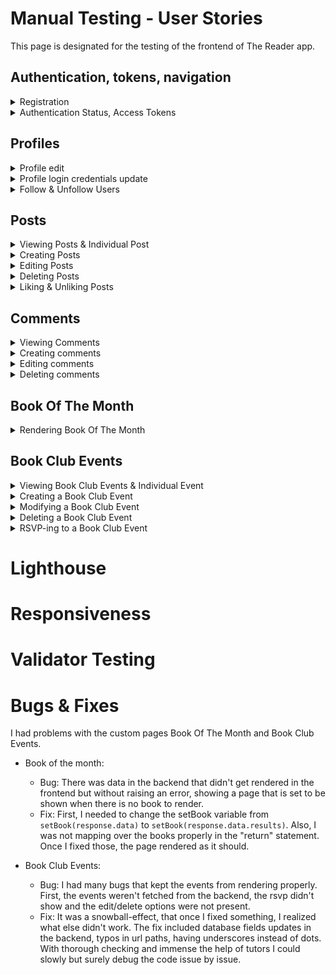 # **Manual Testing - User Stories**

This page is designated for the testing of the frontend of The Reader app.

## **Authentication, tokens, navigation**

<details>
<summary>Registration</summary>

- **User Story:**

![auth](src/assets/testing_account_registration.png)

- **Required Fields:** The registration form correctly marks the username and password fields as required, preventing submission without these essential details.

- **Sign-Up Button:** The presence and functionality of the "Sign-Up" button are confirmed, allowing users to initiate the account registration process effortlessly.

- **Username Setting:** Users can input and submit a desired username during the registration process without encountering issues.

- **Password Setting:** Users can input and submit a password, and the registration system securely handles the process.

- **Error Messages:** Clear and meaningful validation messages are displayed if a user attempts to register without providing the required username or password.

- **Username Uniqueness:** The registration system enforces username uniqueness, preventing users from registering with an already existing username.
Intentionally triggered errors prompt meaningful error messages, ensuring users are informed when issues like incorrect password length occur during the registration process.

- **User Interaction:** Upon successful registration users are redirected to the "Sign In" page.
Users when not registered or not signed in can't access all features of the site.

![signin](src/assets/signinsignup.png)

</details>

<details>
<summary>Authentication Status, Access Tokens</summary>

- **User Story**:

![login](src/assets/testing_login.png)

- **Username and Password Fields:** Input fields for both the username and password are present on the login page, allowing users to enter their credentials.

- **Login Button:** The "Login" button is implemented and functional, enabling users to initiate the login process effortlessly.

- **Authentication and Redirection:** Users, after entering valid credentials and clicking the "Login" button, are successfully authenticated and redirected to the feed or a designated landing page.

- **Access to Features:** Upon successful authentication, users have access to the sites features, including logout, posting, commenting, and liking.

- **Logout Functionality:** The logout feature works as expected, logging the user out and redirecting them to the appropriate landing page.

- **Error messages:** Clear and informative error messages are displayed if a user attempts to log in with incorrect credentials.

- **User Story**:

![auth2](src/assets/testing_authstatus.png)

- **Authentication Status Display:** Users can view their authentication status prominently displayed on the interface.

- **Visual Elements:** Visual elements, such as messages or icons, effectively communicate the user's authentication status.

- **Real-time Updates:** The authentication status is updated in real-time as the user logs in or out.

- **Restricted Functionalities:** When the user is logged out, certain functionalities are appropriately restricted, ensuring a secure experience.

- **Prompt to Sign In:** The system prompts the user to sign in when attempting to access functionalities that require authentication.

- **Backend API Endpoint:** The backend API endpoint accurately returns the authentication status of the user.

- **React Component:** The React component responsible for displaying the authentication status functions as intended, providing a clear representation.

- **Visual Design:** The visual design of messages or icons aligns with the overall UI/UX and enhances user understanding of their authentication status.

- **Real-time Validation:** Real-time updates are validated, confirming that the authentication status changes promptly and reflects the user's actions.

- **Restricted Functionality:** The logic to restrict certain functionalities for logged-out users is well-implemented.

- **Prompting Mechanism:** The mechanism prompting users to sign in is effective and user-friendly.

![navbar](src/assets/nav.png)

- **User Story:**

![accestoken](src/assets/testing_accesstokens.png)

- **Persistent Login:** Authenticated users remain logged in even after closing and reopening the browser until they manually log out.

- **Token Expiry Handling:** Logic to handle access token expiry is successfully implemented, including token refresh.

- **Reauthentication Prompt:** Users are appropriately prompted to reauthenticate if necessary, ensuring the security of the system.

- **Server-side Token Validation:** The server-side application accurately validates incoming access tokens, preventing unauthorized access.

- **Sign OUt Button:** A "Sign Out" button or option is available, allowing users to manually log out when they choose to end their session.

- **Manual Logout:** The behavior of persistent login is validated when users manually log out, confirming their session termination.

</details>

## **Profiles**

<details>
<summary>Profile edit</summary>

- **User Story:**

![profileedit](src/assets/testing_profileedit.png)

- **Access to Modification Page:** Authenticated users have access to a dedicated page for modifying their profile picture and bio.

- **Profile Picture Modification:** Users can successfully upload a new profile picture, and the system validates that the uploaded image adheres to the specified size limits.

- **Bio Modification:** Users can update their bio, and the changes are accurately saved and displayed on their profile.

- **File Upload Component:** The file upload component for profile pictures functions as intended, providing a user-friendly way to select and upload images.

- **Form and Input Fields:** The modification page includes clear and intuitive form fields for updating the profile picture and bio.

</details>

<details>
<summary>Profile login credentials update</summary>

- **User Story:**

![credupdate](src/assets/testing_logincredupdate.png)

- **Access to Update Page:** Authenticated users can access a dedicated page for updating their username and password.

- **Username Update:** Users can successfully update their username, and the system enforces validation checks to ensure it meets specified requirements (e.g., length, allowed characters).

- **Password Update:** The system implements security validation checks for updating the password, including length requirements and other security measures.

- **Error Handling:** Clear and intuitive error messages are displayed if users encounter issues while updating their username or password.

- **Form Input Fields:** The update page includes form input fields for both the username and password, clearly indicating where users can make changes.

- **Defensive Programming:** Defensive programming techniques are in place to guarantee that only the authenticated user has access to update their own username and password.

- **Database Reflection:** The database accurately reflects the changes in the user's profile after the update, ensuring data consistency.

- **Submission Process:** When users submit the update form, the system correctly processes the information, updating the user's profile with the new username and password.

- **Data Persistence:** Updated login credentials persist accurately, and users can log in with the new information upon subsequent visits.

</details>

<details>
<summary>Follow & Unfollow Users</summary>

- **User Story:**

![followunfollow](src/assets/testing_followunfollow.png)

- **Follow Action:** Clicking the "Follow" button next to another user's profile registers the action on the backend.

- **Unfollow Action:** Clicking the "Unfollow" button next to a user's profile correctly registers the action on the backend.

- **Authentication Checks:** Proper authentication checks are in place to ensure only authenticated users can perform follow and unfollow actions.

- **Backend Logic:** The backend logic accurately updates the database when a user follows or unfollows another user, ensuring data consistency and integrity.

- **Privacy Settings:** Implemented privacy settings control who can follow a user, providing the desired level of user control.

- **Followers List Update:** On the user's profile page, the follower's profile is correctly added or removed from the list of followers based on follow or unfollow actions.

- **Follower Count:** The follower count of the user being followed increments or decreases by one based on the follow or unfollow action.

- **Follow/Unfollow Button Design:** The "Follow/Unfollow" button is well-designed and seamlessly integrated into the user interface.

- **Button States:** The button has different states such as 'Follow,' 'Following,' and 'Unfollow,' with visual updates reflecting the current state.

- **Dynamic UI Updates:** The UI dynamically updates to reflect changes in the follower count and the appearance of the "Follow/Unfollow" button.

- **Intuitive UI:** The user interface is intuitive, making it clear to users the current follow state and how to initiate follow or unfollow actions. Testing confirms smooth transitions between different button states, providing a seamless and visually appealing user experience.

- **Response Handling:** Frontend logic handles responses from the backend after a user follows or unfollows another user, ensuring accurate and timely updates.

</details>

## **Posts**

<details>
<summary>Viewing Posts & Individual Post</summary>

- **User Story:**

![viewposts](src/assets/testing_viewposts.png)

- **Access Individual Post:** Clicking on a post opens a dedicated page to display the individual post, and this functionality works seamlessly.

- **User-Friendliness:** The layout of the individual post page/modal is intuitive and user-friendly.
Essential post details are prominently highlighted, contributing to a positive user experience.

- **Comprehensive Details:** The individual post view includes accurate and comprehensive details such as post content, author's username, timestamp, comments, and likes.

- **Backend Logic:** Backend logic successfully fetches comprehensive details for a specific post without any issues.

- **Frontend Components:** Frontend components dynamically display the retrieved post details as intended, providing a smooth user interface.

- **User Interactions:** Liking or commenting on a post from the individual view functions properly, with immediate and accurate reflections.

</details>

<details>
<summary>Creating Posts</summary>

- **User Story:**

![createposts](src/assets/testing_creatingposts.png)

- **"Create Post" Button:** A "Create Post" button is present within the user interface for authenticated users.

- **Access Control:** Only logged-in users can access the "Create Post" button; attempts by non-authenticated users are appropriately restricted.

- **Form Accessibility:** Clicking on the "Create Post" button opens a form allowing users to input details such as title, content, and any other relevant information for creating a new post.

- **Form Submission:** Users can submit the post through the form, and the system registers the new post in the database.

- **Backend Logic:** Backend logic to handle the creation of posts is implemented and functions as expected.

- **Backend Unit Testing:** Unit tests for the backend logic accurately cover various scenarios related to post creation.

</details>

<details>
<summary>Editing Posts</summary>

- **User Story:**

![editingposts](src/assets/testing_editposts.png)

- **"Edit" Button:** Authenticated users who are creators of a post have an "Edit" button or option next to their posts.

- **Access Control:** The "Edit" button is visible only to the authenticated user who owns the post; unauthorized access is appropriately restricted.

- **Editing Interface:** Clicking the "Edit" button opens an interface allowing users to modify the title and content of their post.

- **Pre-filled Information:** The interface pre-fills with the current title and content for easy modification.

- **Form Accessibility:** The form component allows users to edit the title and content of their posts.

- **Backend Logic:** Backend logic to handle the modification of posts is implemented and functions as expected.

- **Update Frontend:** The frontend updates seamlessly when a post is successfully modified.

- **Backend Unit Testing:** Tests for the backend logic accurately cover various scenarios related to post modification.

</details>

<details>
<summary>Deleting Posts</summary>

- **User Story:**

![deletingposts](src/assets/testing_deleteposts.png)

- **"Delete" Button:** Authenticated users who own a post have a "Delete" button or option next to their posts. Clicking the "Delete" button triggers the post deletion process.

- **Access Control:** The "Delete" button is visible only to the authenticated user who owns the post; unauthorized access is appropriately restricted.

- **Confirmation Prompt:** When attempting to delete a post, there is a confirmation prompt to prevent accidental deletions.

- **Backend Logic:** Backend logic to handle the deletion of posts is implemented and functions as expected.

- **Update Frontend:** The frontend updates seamlessly when a post is successfully deleted.

- **Visual Notice:** Users visually notice that the post has been deleted, with appropriate UI changes.

- **Unit Tests**: Tests for the backend logic accurately cover various scenarios related to post deletion.

</details>

<details>
<summary>Liking & Unliking Posts</summary>

- **User Story:**

![likeunlikeposts](src/assets/testing_likeunlikeposts.png)

- **Visibility of "Like" Button:** As a logged-in user, the "Like" button is visible next to each post on the page.

- **Like Registration:** When clicking the "Like" button, the system registers the like for the particular content.

- **Likes Count Display:** The number of likes increments with each like and is displayed for other users to see.

- **Unlike Functionality:** Users have the ability to unlike a post if they had previously liked it.

- **One Like per User per Post:** A post can only be liked once by a user.

- **Backend Model and View:** Backend includes a model for likes, a view for handling like/unlike requests, a serializer for data serialization, and the necessary URL patterns.

- **Database Update on Like/Unlike:** Backend logic updates the database accurately when a user likes or unlikes a post.


- **"Like" Button Component:** A frontend component for the "Like" button is integrated into each post.

- **Appearance Change on Like/Unlike:** The appearance of the "Like" button changes based on whether the user has liked the post or not.

- **Frontend Logic:** Frontend logic handles requests appropriately when the "Like" button is clicked.

- **Dynamic UI Update:** The UI updates dynamically to reflect changes in the likes count and the state of the "Like" button.

- **End-to-End:** The end-to-end flow of liking and unliking posts has been tested, ensuring a seamless experience for users.

</details>

## **Comments**

<details>
<summary>Viewing Comments</summary>

- **User Story:**

![viewcomments](src/assets/testing_viewcomments.png)

- **Comment Section Visibility:** On each post or content page, a clearly visible section dedicated to displaying comments is present.

- **Comment Presentation:** Comments are presented in a clear and organized manner, showing the commenter's username, timestamp, and the content of the comment.

- **Design Integration:** The design for the comment section is visually appealing and seamlessly integrates with the overall user interface.

- **Comments Component:** The component responsible for displaying the list of comments on a post is functioning as expected.

- **Visual Styles:** Styles applied to enhance the visual presentation of the comments section are effective, making it easy to read and navigate.

- **Timestamp Format:** Timestamps are displayed in a user-friendly format, such as "2 hours ago" or "yesterday."

- **Responsive Design:** The comment section responds well to different screen sizes, ensuring a consistent and enjoyable user experience across devices.

</details>

<details>
<summary>Creating comments</summary>

- **User Story:**

![creatingcomments](src/assets/testing_commenting.png)

- **Comment Display:** Authenticated users can clearly see comments under posts, including the content of the comments and the timestamp of when they were posted.

- **Create Comment:** Authenticated users can successfully create comments on posts using the designated frontend interface.

- **Timestamp Display:** Comments display timestamps indicating when they were posted, enhancing the context for users.

</details>

<details>
<summary>Editing comments</summary>

- **User Story:**

![editcomments](src/assets/testing_editcomment.png)

- **Edit Comment Button:** Authenticated users who own a comment can see an "Edit" button next to their comments, ensuring visibility only for the comment owner.

- **Form Accessibility:** The form component for editing comments is accessible to the authenticated user, providing a seamless interface for content modification.

- **Pre-filled Information:** The interface pre-fills with the current content of the comment, simplifying the modification process for the user.

- **Backend Logic:** Backend logic to handle the modification of comments is successfully implemented and functions as expected.

</details>

<details>
<summary>Deleting comments</summary>

- **User Story:**

![deletingcomments](src/assets/testing_deletecomments.png)

- **Delete Comment Button:** Authenticated users who own a comment can see a "Delete" button next to their comments, ensuring visibility only for the comment owner.

- **Backend Logic:** Backend logic to handle the deletion of comments is successfully implemented and functions as expected.

- **Update Frontend:** The frontend updates dynamically when a comment is successfully deleted, ensuring a seamless and real-time user experience. Asynchronous techniques are employed to remove the comment from the feed without requiring a full page reload, enhancing user interaction.

- **Unit Testing:** Thorough tests for the backend logic accurately cover various scenarios related to comment deletion, ensuring robust functionality.

</details>

## **Book Of The Month**

<details>
<summary>Rendering Book Of The Month</summary>

- **User Story:**

![botm](src/assets/testing_botm.png)

- **Admin Privileges:** Admin privileges control access to the Book of the Month functionality as intended. Non-admin users are appropriately restricted.

- **Database Schema:** The database schema effectively stores comprehensive information related to the Book of the Month, accommodating all necessary details.

- **Backend API Endpoints:** Backend API endpoints for retrieving and updating Book of the Month information have been successfully tested.

- **Book of the Month Section:** The dedicated section for the Book of the Month is visible on the platform's main page and is accessible only to users with admin privileges.

- **Display Component:** The frontend component displays the Book of the Month information in a user-friendly format, presenting all relevant details.

</details>

## **Book Club Events**

<details>
<summary>Viewing Book Club Events & Individual Event</summary>

- **User Story:**

![viewevents](src/assets/testing_viewbce.png)

- **Ordering:** Book club events are displayed in descending chronological order, with the freshest event appearing first.

- **Clear Display:** The component displays book club events in a clear and organized manner, presenting relevant information such as event title and date prominently.

- **Visual Presentation:** Visual styles enhance the presentation of the event listing as well as individual event presentation upon clicking, making it intuitive for users.

- **Date Visibility:** Date information for each event is clearly visible and distinguishable, allowing users to identify and understand the chronological order.

- **Infinite Scrolling:** Infinite scrolling function allowing users to navigate through multiple pages or load more events seamlessly.

</details>

<details>
<summary>Creating a Book Club Event</summary>

- **User Story:**

![creatingevents](src/assets/testing_createbce.png)

- **Access for Authenticated Users:** Authenticated users have access to the "Create Event" feature.

- **Visibility of "Create Event" Button:** The "Create Event" button is appropriately integrated within the user interface for authenticated users.

- **Form Fields:** The form component allows users to input details such as title, description, date, and location for a new book club event.

- **User-Friendly Design:** The form is designed to be user-friendly, providing a seamless experience for users when creating a new event.

- **Validation for Required Fields:** The form includes necessary validation for required fields, ensuring that users cannot submit incomplete data.

- **Data Format Validation:** Validation checks for data formats (date, etc.) are implemented to maintain data integrity.

</details>

<details>
<summary>Modifying a Book Club Event</summary>

- **User Story:**

![editbce](src/assets/testing_editbce.png)

- **"Edit" Button:** An "Edit" button is visible for each book club event on the page.

- **Owner Restriction for "Edit" Button:** The "Edit" button is only visible to the authenticated user who is the owner of the event.

- **Form Component for Modification:** A form component includes editable fields for relevant details of a book club event. The form is initially populated with the current details of the book club event.

- **Backend Logic:** Backend logic accurately handles the modification of book club events.

- **Owner Authentication Check:** Only the authenticated owner of the event can trigger the modification process.

- **Frontend Update on Modification:** Frontend updates seamlessly when a book club event is successfully modified.

- **Editable Fields for Details:** Relevant fields such as event title, description, date, and location are editable.

- **Validation Checks:** Validation checks are implemented to ensure that modified data adheres to specified constraints like valid date and time.

- **Error Messages on Issues:** Clear error messages are displayed if there are issues with the modification attempt.

- **End-to-End Flow:** The end-to-end flow of modifying a book club event has been tested, ensuring a seamless experience for authenticated owners.

</details>

<details>
<summary>Deleting a Book Club Event</summary>

- **User Story:**

![deletebce](src/assets/testing_deletebce.png)

- **"Delete" Button:** A "Delete" button is visible for each owner owned book club event on the page.

- **Owner Restriction for "Delete" Button:** The "Delete" button is only visible to the authenticated user who is the owner of the event.

- **Confirmation Dialog:** A confirmation with the options to confirm or cancel the deletion are available within the dialog that appears when the "Delete" button is clicked.

- **Backend Logic for Deletion:** Backend logic accurately handles the deletion of book club events.

- **Frontend Update on Deletion:** Frontend updates seamlessly when a book club event is successfully deleted.

</details>

<details>
<summary>RSVP-ing to a Book Club Event</summary>

- **User Story:**

![rsvp](src/assets/testing_rsvp.png)

- **Authentication Check for RSVP:** Authentication checks are implemented to allow only authenticated users to access the RSVP functionality.

- **Login/Registration Prompt for Non-authenticated Users:** Non-authenticated users attempting to RSVP are prompted to login or register.

- **RSVP Button:** An "RSVP" button in the form of an icon is visible on the event page for authenticated users.

- **Backend Logic for RSVP:** Backend logic accurately handles the update of the user's RSVP status for the event.

- **Display of User's RSVP Status:** The user's RSVP status is displayed on the event page.

- **Option to Cancel RSVP:** Authenticated users have the option to cancel their RSVP.

- **RSVP Reflection on Event Page:** Upon RSVP, the attendance status is promptly updated and reflected on the event page. Authenticated users can view their own RSVP status on the event page.

</details>

# **Lighthouse**

# **Responsiveness**

# **Validator Testing**

# **Bugs & Fixes**

I had problems with the custom pages Book Of The Month and Book Club Events.

- Book of the month:
    - Bug: There was data in the backend that didn't get rendered in the frontend but without raising an error, showing a page that is set to be shown when there is no book to render.
    - Fix: First, I needed to change the setBook variable from ```setBook(response.data)``` to ```setBook(response.data.results)```. Also, I was not mapping over the books properly in the "return" statement. Once I fixed those, the page rendered as it should.

- Book Club Events:
    - Bug: I had many bugs that kept the events from rendering properly. First, the events weren't fetched from the backend, the rsvp didn't show and the edit/delete options were not present.
    - Fix: It was a snowball-effect, that once I fixed something, I realized what else didn't work. The fix included database fields updates in the backend, typos in url paths, having underscores instead of dots. With thorough checking and immense the help of tutors I could slowly but surely debug the code issue by issue.
